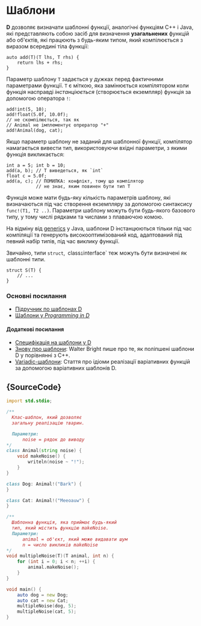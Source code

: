 # Шаблони

**D** дозволяє визначати шаблонні функції, аналогічні функціям C++ і
Java, якi представляють собою засiб для визначення **узагальнених**
функцій або об'єктiв, які працюють з будь-яким типом, який компілюється
з виразом всередині тіла функції:


    auto add(T)(T lhs, T rhs) {
        return lhs + rhs;
    }

Параметр шаблону `Т` задається у дужках перед фактичними параметрами
функції. `Т` є міткою, яка замінюється компілятором коли функція
насправді *інстанціюється* (створюється екземпляр) функція за допомогою
оператора `!`:


    add!int(5, 10);
    add!float(5.0f, 10.0f);
    // не скомпiлюється, так як
    // Animal не iмплементує опрератор "+"
    add!Animal(dog, cat);

Якщо параметр шаблону не заданий для шаблонної функції, компілятор
намагається вивести тип, використовуючи вхідні параметри, з якими
функція викликається:

    int a = 5; int b = 10;
    add(a, b); // T виведеться, як `int`
    float c = 5.0f;
    add(a, c); // ПОМИЛКА: конфлікт, тому що компілятор
               // не знає, яким повинен бути тип T

Функція може мати будь-яку кількість параметрів шаблону, якi
визначаються під час створення екземпляру за допомогою синтаксису
`func!(T1, T2 ..)`. Параметри шаблону можуть бути будь-якого базового
типу, у тому числі рядками та числами з плаваючою комою.

На відміну від [generics](https://uk.wikipedia.org/wiki/%D0%A3%D0%B7%D0%B0%D0%B3%D0%B0%D0%BB%D1%8C%D0%BD%D0%B5%D0%BD%D0%BD%D1%8F_%D0%B2_Java)
у Java, шаблони D iнстанцюються тiльки пiд час компіляції та генерують
високооптимізований код, адаптований під певний набір типів, пiд час
виклику функції.

Звичайно, типи `struct`,` `class` і `interface` теж можуть бути
визначені як шаблоннi типи.

    struct S(T) {
        // ...
    }

### Основнi посилання

- [Підручник по шаблонах D](https://github.com/PhilippeSigaud/D-templates-tutorial)
- [Шаблони у _Programming in D_](http://ddili.org/ders/d.en/templates.html)

#### Додаткові посилання

- [Специфiкацiя на шаблони у D](https://dlang.org/spec/template.html)
- [Знову про шаблони](http://dlang.org/templates-revisited.html):  Walter Bright пише про те, як поліпшенi шаблони D у порiвняннi з C++.
- [Variadic-шаблони](http://dlang.org/variadic-function-templates.html): Стаття про ідіоми реалізації варіативних функцій за допомогою варіативних шаблонiв D.

## {SourceCode}

```d
import std.stdio;

/**
  Клас-шаблон, який дозволяє
  загальну реалізацію тварин.

  Параметри:
      noise = рядок до виводу
*/
class Animal(string noise) {
    void makeNoise() {
        writeln(noise ~ "!");
    }
}

class Dog: Animal!("Bark") {
}

class Cat: Animal!("Meeoauw") {
}

/**
  Шаблонна функція, яка приймає будь-який
  тип, який містить функцію makeNoise.
  Параметри:
      animal = об'єкт, який може видавати шум
      n = число викликiв makeNoise
*/
void multipleNoise(T)(T animal, int n) {
    for (int i = 0; i < n; ++i) {
        animal.makeNoise();
    }
}

void main() {
    auto dog = new Dog;
    auto cat = new Cat;
    multipleNoise(dog, 5);
    multipleNoise(cat, 5);
}
```
